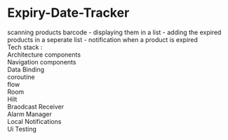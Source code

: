 # Expiry-Date-Tracker
scanning products barcode - displaying them in a list - adding the expired products in a seperate list - notification when a product is expired  
Tech stack :  
Architecture components  
Navigation components  
Data Binding  
coroutine  
flow  
Room    
Hilt    
Braodcast Receiver  
Alarm Manager  
Local Notifications  
Ui Testing 
